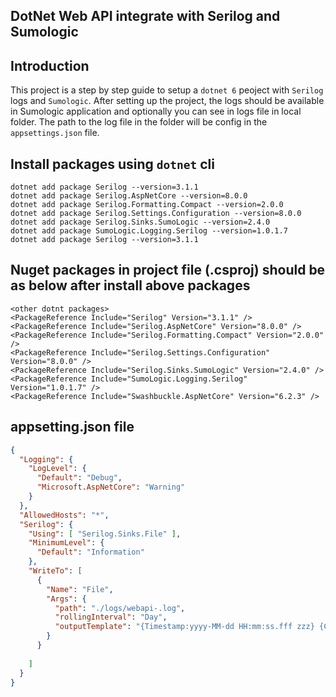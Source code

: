 ## DotNet Web API integrate with Serilog and Sumologic

## Introduction
This project is a step by step guide to setup a `dotnet 6` peoject with `Serilog` logs and `Sumologic`.
After setting up the project, the logs should be available in Sumologic application and optionally you can see in logs file in local folder. The path to the log file in the folder will be config in the `appsettings.json` file.

## Install packages using `dotnet` cli
    dotnet add package Serilog --version=3.1.1
    dotnet add package Serilog.AspNetCore --version=8.0.0
    dotnet add package Serilog.Formatting.Compact --version=2.0.0
    dotnet add package Serilog.Settings.Configuration --version=8.0.0
    dotnet add package Serilog.Sinks.SumoLogic --version=2.4.0
    dotnet add package SumoLogic.Logging.Serilog --version=1.0.1.7
    dotnet add package Serilog --version=3.1.1

## Nuget packages in project file (.csproj) should be as below after install above packages

    <other dotnt packages>
    <PackageReference Include="Serilog" Version="3.1.1" />
    <PackageReference Include="Serilog.AspNetCore" Version="8.0.0" />
    <PackageReference Include="Serilog.Formatting.Compact" Version="2.0.0" />
    <PackageReference Include="Serilog.Settings.Configuration" Version="8.0.0" />
    <PackageReference Include="Serilog.Sinks.SumoLogic" Version="2.4.0" />
    <PackageReference Include="SumoLogic.Logging.Serilog" Version="1.0.1.7" />
    <PackageReference Include="Swashbuckle.AspNetCore" Version="6.2.3" />

## appsetting.json file

``` json
{
  "Logging": {
    "LogLevel": {
      "Default": "Debug",
      "Microsoft.AspNetCore": "Warning"
    }
  },
  "AllowedHosts": "*",
  "Serilog": {
    "Using": [ "Serilog.Sinks.File" ],
    "MinimumLevel": {
      "Default": "Information"
    },
    "WriteTo": [
      {
        "Name": "File",
        "Args": {
          "path": "./logs/webapi-.log",
          "rollingInterval": "Day",
          "outputTemplate": "{Timestamp:yyyy-MM-dd HH:mm:ss.fff zzz} {CorrelationId} {Level:u3} {Username} {Message:lj}{Exception}{NewLine}"
        }
      }
      
    ]
  }
}

```
